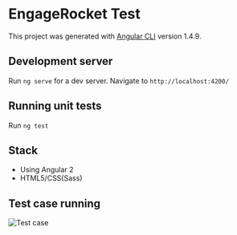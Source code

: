 # EngageRocket Test

This project was generated with [Angular CLI](https://github.com/angular/angular-cli) version 1.4.9.

## Development server

Run `ng serve` for a dev server. Navigate to `http://localhost:4200/`

## Running unit tests

Run `ng test`

## Stack

- Using Angular 2
- HTML5/CSS(Sass)

## Test case running

![Test case](https://user-images.githubusercontent.com/6791942/32144186-fa69dff8-bcef-11e7-99b6-c2e6fcdb1f7d.png)
